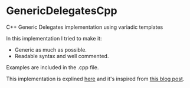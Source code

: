 # GenericDelegatesCpp
C++ Generic Delegates implementation using variadic templates

In this implementation I tried to make it:
- Generic as much as possible.
- Readable syntax and well commented.

Examples are included in the .cpp file.

This implementation is explined [here](https://anasmehassab.wordpress.com/2015/01/05/generic-delegates-c-implementation/) and it's inspired from [this blog post](http://blog.coldflake.com/posts/C++-delegates-on-steroids/).


